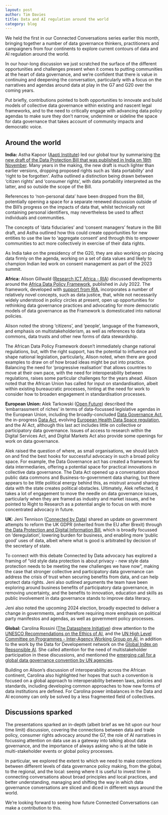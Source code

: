 ```yaml
---
layout: post
author: Tim Davies
title: Data and AI regulation around the world
category: blog
---
```


We held the first in our Connected Conversations series earlier this month, bringing together a number of data governance thinkers, practitioners and campaigners from four continents to explore current contours of data and AI regulation around the world. 

In our hour-long discussion we just scratched the surface of the different opportunities and challenges present when it comes to putting communities at the heart of data governance, and we’re confident that there is value in continuing and deepening the conversation, particularly with a focus on the narratives and agendas around data at play in the G7 and G20 over the coming years. 

Put briefly, contributions pointed to both opportunities to innovate and build models of collective data governance within existing and nascent legal frameworks, and to the need to critically engage with advancing data policy agendas to make sure they don’t narrow, undermine or sideline the space for data governance that takes account of community impacts and democratic voice. 

<!--more-->

## Around the world

**India:** Astha Kapoor ([Aapti Institute](https://aapti.in/)) led our global tour by summarising [the new draft of the Data Protection Bill that was published in India on 18th November](https://iapp.org/news/a/indias-digital-personal-data-protection-bill-2022-does-it-overhaul-the-former-pdpb/). Many years in the making, the new draft is much lighter than earlier versions, dropping proposed rights such as ‘data portability’ and ‘right to be forgotten’. Astha outlined a distinction being drawn between ‘citizen rights’ and ‘consumer rights’, with data portability interpreted as the latter, and so outside the scope of the Bill. 

References to ‘non-personal data’ have been dropped from the Bill, potentially opening a space for a separate renewed discussion outside of the Bill’s progress on the impacts of data that, whilst technically not containing personal identifiers, may nevertheless be used to affect individuals and communities. 

The concepts of ‘data fiduciaries’ and ‘consent managers’ feature in the Bill draft, and Astha outlined how this could create opportunities for new entities to use the law to ‘aggregate consent’ and through this to empower communities to act more collectively in exercise of their data rights. 

As India take on the presidency of the G20, they are also working on placing data firmly on the agenda, working on a set of data values and likely to champion Indian led work on consent management as part of the 2023 summit. 

**Africa:** Alison Gillwald ([Research ICT Africa - RIA](https://researchictafrica.net/)) discussed developments around the [Africa Data Policy Framework](https://au.int/sites/default/files/documents/42078-doc-AU-DATA-POLICY-FRAMEWORK-ENG1.pdf), published in July 2022. The framework, developed with [support from RIA](https://researchictafrica.net/project/africa-data-policy-framework/), incorporates a number of relatively novel concepts, such as data justice, that, while not necessarily widely understood in policy circles at present, open up opportunities for rethinking data governance practices and advocating for more democratic models of data governance as the Framework is domesticated into national policies. 

Alison noted the strong ‘citizens’, and ‘people’, language of the framework, and emphasis on multistakeholderism, as well as references to data commons, data trusts and other new forms of data stewardship. 

The African Data Policy Framework doesn’t immediately change national regulations, but, with the right support, has the potential to influence and shape national legislation, particularly, Alison noted, when there are good examples to draw on of how broad ideas might be put into practice. Balancing the need for ‘progressive realisation’ that allows countries to move at their own pace, with the need for interoperability between regulations, raises some particular challenges for the years ahead. Alison noted that the African Union has called for input on standardisation, albeit within existing bureaucratic processes, hinting at the need for work to consider how to broaden engagement in standardisation processes. 

**European Union:** Alek Tarkowski ([Open Future](https://openfuture.eu/)) described the ‘embarrassment of riches’ in terms of data-focussed legislative agendas in the European Union, including the broadly-concluded [Data Governance Act](https://openfuture.eu/observatory/data-governance-act/), the in-progress [Data Act](https://openfuture.eu/observatory/data-act/), evolving [European Health Data Space regulation](https://openfuture.eu/blog/towards-a-european-commons-for-electronic-health-data/), and the AI Act, although this last act includes little on collective or participatory data governance. Issues of access to research within the Digital Services Act, and Digital Markets Act also provide some openings for work on data governance. 

Alek raised the question of where, as small organisations, we should latch on and find the best hooks for successful advocacy in such a broad policy space. For example, the Data Governance act has created a framework for data intermediaries, offering a potential space for practical innovations in collective data governance. The Data Act opened up a conversation about public data commons and Business-to-government data sharing, but there appears to be little political energy behind this, as mistrust around sharing data with the state creates political obstacles. Ultimately, Alek reflected, it takes a lot of engagement to move the needle on data governance issues, particularly when they are framed as industry and market issues, and he pointed to Right to Research as a potential angle to focus on with more concentrated advocacy in future. 

**UK**: Jeni Tennison ([Connected by Data](https://connectedbydata.org/)) shared an update on government attempts to reform the UK GDPR (inherited from the EU after Brexit) through [the Data Protection and Digital Information Bill](https://connectedbydata.org/events/2022-09-29-data-protection-digital-information-bill-civil-society-event), which is broadly focussed on  ‘deregulation’, lowering burden for business, and enabling more ‘public good’ uses of data, albeit where what is good is arbitrated by decision of the secretary of state. 

To connect with this debate Connected by Data advocacy has explored a framing of “old style data protection is about privacy - new style data protection needs to be meeting the new challenges we have now”, making the case that stronger collective and participatory data governance can address the crisis of trust when securing benefits from data, and can help protect data rights. Jeni also outlined arguments the team have been exploring around business benefits of participatory data governance, in removing uncertainty, and the benefits to innovation, education and skills as public involvement in data governance stands to improve data literacy. 

Jeni also noted the upcoming 2024 election, broadly expected to deliver a change in governments, and therefore requiring more emphasis on political party manifestos and agendas, as well as government policy processes. 

**Global:** Carolina Rossini ([The Datasphere Initiative](https://www.thedatasphere.org/)) drew attention to the [UNESCO Recommendations on the Ethics of AI](https://unesdoc.unesco.org/ark:/48223/pf0000381137_eng), and the [UN High Level Committee on Programmes - Inter-Agency Working Group on AI](https://unsceb.org/inter-agency-working-group-artificial-intelligence), in addition to the work by the Data for Developement network on the [Global Index on Repsonsible AI](https://www.d4d.net/activities/global-index-on-responsible-ai/). She called attention for the need of multistakeholder participation in these discussions, and mentioned the [emerging call for a global data governance convention by UN agencies](https://unstats.un.org/unsd/undataforum/blog/a-global-data-convention-to-safeguard-sustainable-development/.).

Building on Alison’s discussion of interoperability across the African continent, Carolina also highlighted her hopes that such a convention is focused on a global approach to interoperability between laws, policies and standards, including developing common approaches to how new forms of data institutions are defined. For Carolina power imbalances in the Data and AI economy can only be solved by a less fragmented field of collectives. 


## Discussions sparked

The presentations sparked an in-depth (albeit brief as we hit upon our hour time limit) discussion, covering the connections between data and trade policy, consumer rights advocacy around the G7, the role of AI narratives in focussing attention on data use as a gateway into talking about data governance, and the importance of always asking who is at the table in multi-stakeholder events or global policy processes. 

In particular, we explored the extent to which we need to make connections between different levels of data governance policy making, from the global, to the regional, and the local: seeing where it is useful to invest time in connecting conversations about broad principles and local practices, and better understanding, managing and shifting the way in which data governance conversations are sliced and diced in different ways around the world. 

We’re looking forward to seeing how future Connected Conversations can make a contribution to this. 
